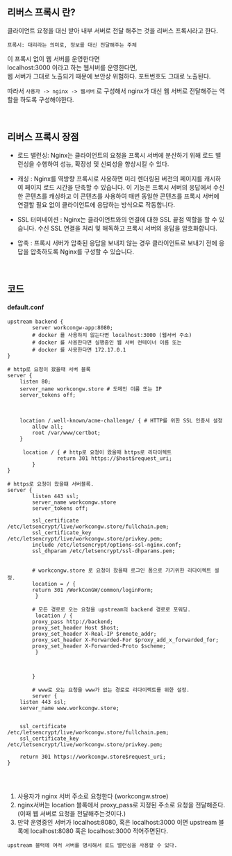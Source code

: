 ## 리버스 프록시 란?

클라이언트 요청을 대신 받아 내부 서버로 전달 해주는 것을 리버스 프록시라고 한다.  

`프록시: 대리라는 의미로, 정보를 대신 전달해주는 주체`

이 프록시 없이 웹 서버를 운영한다면  
localhost:3000 이라고 하는 웹서버를 운영한다면,  
웹 서버가 그대로 노출되기 때문에 보안상 위험하다.  포트번호도 그대로 노출된다.  

따라서 `사용자 -> nginx -> 웹서버` 로 구성해서 nginx가 대신 웹 서버로 전달해주는 역할을 하도록 구성해야한다.

<br>

## 리버스 프록시 장점
- 로드 밸런싱: Nginx는 클라이언트의 요청을 프록시 서버에 분산하기 위해 로드 밸런싱을 수행하여 성능, 확장성 및 신뢰성을 향상시킬 수 있다.


- 캐싱 : Nginx를 역방향 프록시로 사용하면 미리 렌더링된 버전의 페이지를 캐시하여 페이지 로드 시간을 단축할 수 있습니다. 이 기능은 프록시 서버의 응답에서 수신한 콘텐츠를 캐싱하고 이 콘텐츠를 사용하여 매번 동일한 콘텐츠를 프록시 서버에 연결할 필요 없이 클라이언트에 응답하는 방식으로 작동합니다.
  

- SSL 터미네이션 : Nginx는 클라이언트와의 연결에 대한 SSL 끝점 역할을 할 수 있습니다. 수신 SSL 연결을 처리 및 해독하고 프록시 서버의 응답을 암호화합니다.

- 압축 : 프록시 서버가 압축된 응답을 보내지 않는 경우 클라이언트로 보내기 전에 응답을 압축하도록 Nginx를 구성할 수 있습니다.


<br>


## 코드

#### default.conf
```
upstream backend {
        server workcongw-app:8080; 
        # docker 를 사용하지 않는다면 localhost:3000 (웹서버 주소)
        # docker 를 사용한다면 실행중인 웹 서버 컨테이너 이름 또는
        # docker 를 사용한다면 172.17.0.1
}

# http로 요청이 왔을때 서버 블록
server { 
    listen 80;
    server_name workcongw.store # 도메인 이름 또는 IP
    server_tokens off;



    location /.well-known/acme-challenge/ { # HTTP를 위한 SSL 인증서 설정
        allow all;
        root /var/www/certbot;
    }

     location / { # http로 요청이 왔을때 https로 리다이렉트
                return 301 https://$host$request_uri;
        }
}

# https로 요청이 왔을떄 서버블록.
server { 
        listen 443 ssl;
        server_name workcongw.store
        server_tokens off;

        ssl_certificate /etc/letsencrypt/live/workcongw.store/fullchain.pem;
        ssl_certificate_key /etc/letsencrypt/live/workcongw.store/privkey.pem;
        include /etc/letsencrypt/options-ssl-nginx.conf;
        ssl_dhparam /etc/letsencrypt/ssl-dhparams.pem;


        # workcongw.store 로 요청이 왔을때 로그인 폼으로 가기위한 리다이렉트 설정.
        location = / {
        return 301 /WorkConGW/common/loginForm;
         }

        # 모든 경로로 오는 요청을 upstream의 backend 경로로 포워딩.
         location / {
        proxy_pass http://backend;
        proxy_set_header Host $host;
        proxy_set_header X-Real-IP $remote_addr;
        proxy_set_header X-Forwarded-For $proxy_add_x_forwarded_for;
        proxy_set_header X-Forwarded-Proto $scheme;
         }



        }

        # www로 오는 요청을 www가 없는 경로로 리다이렉트를 위한 설정.
        server {
    listen 443 ssl;
    server_name www.workcongw.store;


    ssl_certificate /etc/letsencrypt/live/workcongw.store/fullchain.pem;
    ssl_certificate_key /etc/letsencrypt/live/workcongw.store/privkey.pem;

    return 301 https://workcongw.store$request_uri;
}


```


<br>

1. 사용자가 nginx 서버 주소로 요청한다 (workcongw.stroe)
2. nginx서버는 location 블록에서 proxy_pass로 지정된 주소로 요청을 전달해준다.(이때 웹 서버로 요청을 전달해주는것이다.)
3. 만약 운영중인 서버가 localhost:8080, 혹은 localhost:3000 이면 upstream 블록에 localhost:8080 혹은 localhost:3000 적어주면된다.

`upstream 블럭에 여러 서버를 명시해서 로드 밸런싱을 사용할 수 있다.`